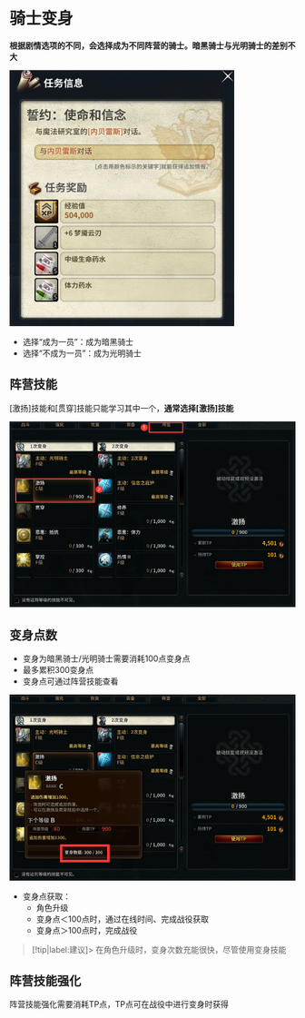# 骑士变身  <!-- {docsify-ignore-all} -->
**根据剧情选项的不同，会选择成为不同阵营的骑士。暗黑骑士与光明骑士的差别不大**

![Alt text](image-2.png ':size=25%')
-   选择“成为一员”：成为暗黑骑士
-   选择“不成为一员”：成为光明骑士


## 阵营技能
[激扬]技能和[贯穿]技能只能学习其中一个，**通常选择[激扬]技能**

![Alt text](image-1.png ':size=50%') 


## 变身点数
-   变身为暗黑骑士/光明骑士需要消耗100点变身点
-   最多累积300变身点
-   变身点可通过阵营技能查看

![Alt text](image.png ':size=50%')

-   变身点获取：
    -   角色升级
    -   变身点＜100点时，通过在线时间、完成战役获取
    -   变身点＞100点时，完成战役

> [!tip|label:建议]>  在角色升级时，变身次数充能很快，尽管使用变身技能

## 阵营技能强化
阵营技能强化需要消耗TP点，TP点可在战役中进行变身时获得